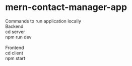 # mern-contact-manager-app
Commands to run application locally <br />
Backend <br />
cd server <br />
npm run dev <br /><br/>
Frontend <br />
cd client<br />
npm start<br />
